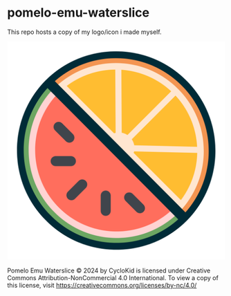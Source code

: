 # pomelo-emu-waterslice
This repo hosts a copy of my logo/icon i made myself.

<img src="Pomelo Emu Waterslice.png">

Pomelo Emu Waterslice © 2024 by CycloKid is licensed under Creative Commons Attribution-NonCommercial 4.0 International. To view a copy of this license, visit https://creativecommons.org/licenses/by-nc/4.0/
